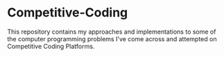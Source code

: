 # Competitive-Coding

This repository contains my approaches and implementations to some of the computer programming problems I've come across and attempted on Competitive Coding Platforms.
